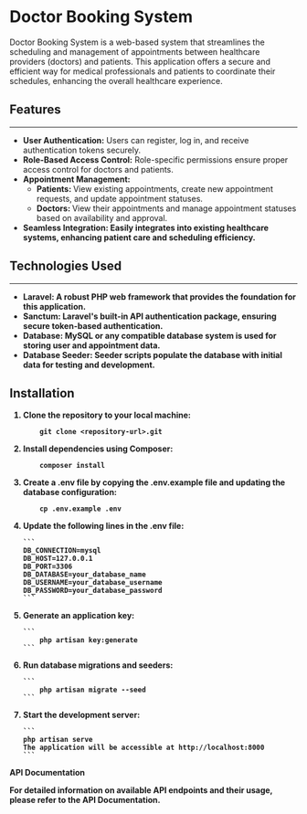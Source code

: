 # Doctor Booking System

Doctor Booking System is a web-based system that streamlines the scheduling and management of appointments between healthcare providers (doctors) and patients. This application offers a secure and efficient way for medical professionals and patients to coordinate their schedules, enhancing the overall healthcare experience.

## Features
***
* <b> User Authentication:</b> Users can register, log in, and receive authentication tokens securely.
* <b> Role-Based Access Control:</b> Role-specific permissions ensure proper access control for doctors and patients.
* <b> Appointment Management: </b>
    * <b> Patients: </b> View existing appointments, create new appointment requests, and update appointment statuses.
    * <b> Doctors: </b> View their appointments and manage appointment statuses based on availability and approval.
* <b> Seamless Integration: <b> Easily integrates into existing healthcare systems, enhancing patient care and scheduling efficiency.

## Technologies Used

*** 
* <b>Laravel:</b> A robust PHP web framework that provides the foundation for this application.
* <b>Sanctum:</b> Laravel's built-in API authentication package, ensuring secure token-based authentication.
* <b>Database:</b> MySQL or any compatible database system is used for storing user and appointment data.
* <b>Database Seeder:</b> Seeder scripts populate the database with initial data for testing and development.

## Installation
<ol>
    
<li>Clone the repository to your local machine:
    
```
    git clone <repository-url>.git    
```

</li>
    
<li>Install dependencies using Composer:
    
```
    composer install
```

</li>

<li>Create a .env file by copying the .env.example file and updating the database configuration:
    
``` 
    cp .env.example .env
```

</li>

<li>Update the following lines in the .env file:
    
    ```
    DB_CONNECTION=mysql
    DB_HOST=127.0.0.1
    DB_PORT=3306
    DB_DATABASE=your_database_name
    DB_USERNAME=your_database_username
    DB_PASSWORD=your_database_password
    ```
</li>

<li>Generate an application key:

    ```
        php artisan key:generate
    ```
    
</li>

<li>
Run database migrations and seeders:
    
    ```
        php artisan migrate --seed
    ```
    
</li>

<li> Start the development server:
    
    ```
    php artisan serve
    The application will be accessible at http://localhost:8000
    ```
    
</li>

</ol>
API Documentation

For detailed information on available API endpoints and their usage, please refer to the API Documentation.
